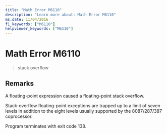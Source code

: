 ```yaml
---
title: "Math Error M6110"
description: "Learn more about: Math Error M6110"
ms.date: 11/04/2016
f1_keywords: ["M6110"]
helpviewer_keywords: ["M6110"]
---
```

# Math Error M6110

> stack overflow

## Remarks

A floating-point expression caused a floating-point stack overflow.

Stack-overflow floating-point exceptions are trapped up to a limit of seven levels in addition to the eight levels usually supported by the 8087/287/387 coprocessor.

Program terminates with exit code 138.
